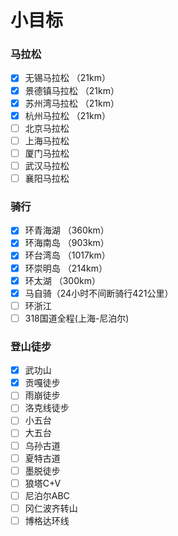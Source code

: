 # 小目标

<a name="307b4ef1"></a>
### 马拉松
- [x] 无锡马拉松 （21km）
- [x] 景德镇马拉松 （21km）
- [x] 苏州湾马拉松 （21km）
- [x] 杭州马拉松 （21km）
- [ ] 北京马拉松
- [ ] 上海马拉松
- [ ] 厦门马拉松
- [ ] 武汉马拉松
- [ ] 襄阳马拉松
<a name="1d10f015"></a>
### 骑行
- [x] 环青海湖 （360km）
- [x] 环海南岛 （903km）
- [x] 环台湾岛 （1017km）
- [x] 环崇明岛 （214km）
- [x] 环太湖 （300km）
- [x] 马自骑（24小时不间断骑行421公里）
- [ ] 环浙江
- [ ] 318国道全程(上海-尼泊尔)
<a name="42c5decc"></a>
### 登山徒步
- [x] 武功山
- [x] 贡嘎徒步
- [ ] 雨崩徒步
- [ ] 洛克线徒步
- [ ] 小五台
- [ ] 大五台
- [ ] 乌孙古道
- [ ] 夏特古道
- [ ] 墨脱徒步
- [ ] 狼塔C+V
- [ ] 尼泊尔ABC
- [ ] 冈仁波齐转山
- [ ] 博格达环线

